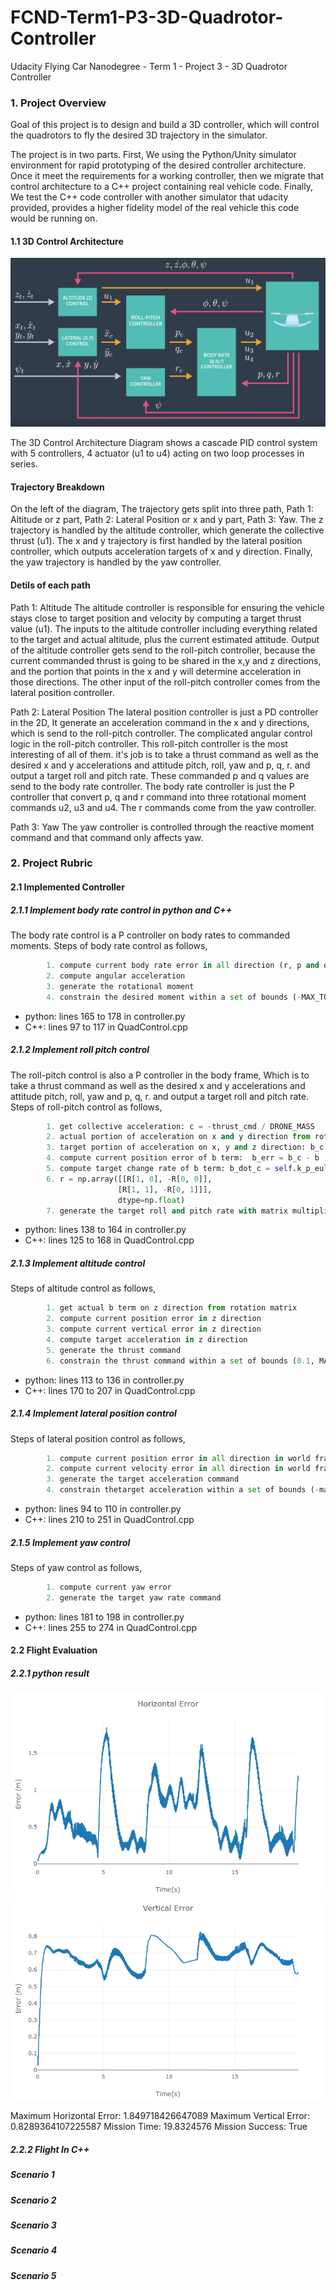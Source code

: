 # FCND-Term1-P3-3D-Quadrotor-Controller
Udacity Flying Car Nanodegree - Term 1 - Project 3 - 3D Quadrotor Controller

### 1. Project Overview
Goal of this project is to design and build a 3D controller, which will control the quadrotors to fly the desired 3D trajectory in the simulator. 

The project is in two parts. First, We using the Python/Unity simulator environment for rapid prototyping of the desired controller architecture. 
Once it meet the requirements for a working controller, then we migrate that control architecture to a C++ project containing real vehicle code.
Finally, We test the C++ code controller with another simulator that udacity provided, provides a higher fidelity model of the real vehicle this code would be running on.

#### 1.1 3D Control Architecture

![ Cascade Control Architecture](./images/3d-control-arch.png)


The 3D Control Architecture Diagram shows a cascade PID control system with 5 controllers, 4 actuator (u1 to u4) acting on two loop processes in series.

#### Trajectory Breakdown
On the left of the diagram, The trajectory gets split into three path, Path 1: Altitude or z part, Path 2: Lateral Position or x and y part,  Path 3: Yaw. The z trajectory is handled by the altitude controller, which generate the collective thrust (u1). The x and y trajectory is first handled by the lateral position controller, which outputs acceleration targets of x and y direction. 
Finally, the yaw trajectory is handled by the yaw controller.

#### Detils of each path
Path 1: Altitude 
The altitude controller is responsible for ensuring the vehicle stays close to target position and velocity by computing a target thrust value (u1).
The inputs to the altitude controller including everything related to the target and actual altitude, plus the current estimated attitude. Output of the altitude controller gets send to the roll-pitch controller, because the current commanded thrust is going to be shared in the x,y and z directions, and the portion that points in the x and y will 
determine acceleration in those directions. The other input of the roll-pitch controller comes from the lateral position controller.

Path 2: Lateral Position
The lateral position controller is just a PD controller in the 2D, It generate an acceleration command in the x and y directions, which is send to the roll-pitch controller. The complicated angular control logic in the roll-pitch controller. This roll-pitch controller is the most interesting of all of them. it's job is to take a thrust command as well as the desired x and y accelerations and attitude pitch, roll, yaw and p, q, r.
and output a target roll and pitch rate. These commanded  p and q values are send to the body rate controller. The body rate controller is just the P controller that convert p, q and r command into three rotational moment commands u2, u3 and u4. The r commands come from the yaw controller.

Path 3: Yaw
The yaw controller is controlled through the reactive moment command and that command only affects yaw.


### 2. Project Rubric 

#### 2.1 Implemented Controller 

##### 2.1.1 Implement body rate control in python and C++

The body rate control is a P controller on body rates to commanded moments. Steps of body rate control as follows,
```python
        1. compute current body rate error in all direction (r, p and q)
        2. compute angular acceleration 
        3. generate the rotational moment
        4. constrain the desired moment within a set of bounds (-MAX_TORQUE, MAX_TORQUE)
```

- python: lines 165 to 178 in controller.py
- C++: lines 97 to 117 in QuadControl.cpp

##### 2.1.2  Implement roll pitch control 
The roll-pitch control is also a P controller in the body frame, Which is to take a thrust command as well as the desired x and y accelerations and attitude pitch, roll, yaw and p, q, r. and output a target roll and pitch rate.
Steps of roll-pitch control as follows,

```python
        1. get collective acceleration: c = -thrust_cmd / DRONE_MASS
        2. actual portion of acceleration on x and y direction from rotation matrix
        3. target portion of acceleration on x, y and z direction: b_c = acceleration_cmd / c
        4. compute current position error of b term:  b_err = b_c - b
        5. compute target change rate of b term: b_dot_c = self.k_p_euler_angles[:2][::-1] * b_err
        6. r = np.array([[R[1, 0], -R[0, 0]],
                        [R[1, 1], -R[0, 1]]],
                        dtype=np.float)
        7. generate the target roll and pitch rate with matrix multiplication: pq_c = np.dot(r, b_dot_c) / R[2, 2]

```
- python: lines 138 to 164 in controller.py
- C++: lines 125 to 168 in QuadControl.cpp

##### 2.1.3 Implement altitude control 
Steps of altitude control as follows,
```python
        1. get actual b term on z direction from rotation matrix
        2. compute current position error in z direction
        3. compute current vertical error in z direction
        4. compute target acceleration in z direction
        5. generate the thrust command 
        6. constrain the thrust command within a set of bounds (0.1, MAX_THRUST)
```
- python: lines 113 to 136 in controller.py
- C++: lines 170 to 207 in QuadControl.cpp

##### 2.1.4 Implement lateral position control
Steps of lateral position control as follows,
```python
        1. compute current position error in all direction in world frame
        2. compute current velocity error in all direction in world frame	
        3. generate the target acceleration command 
        4. constrain thetarget acceleration within a set of bounds (-maxAccelXY, maxAccelXY)
```
- python: lines 94 to 110 in controller.py
- C++: lines 210 to 251 in QuadControl.cpp

##### 2.1.5 Implement yaw control 
Steps of yaw control as follows,
```python
        1. compute current yaw error
        2. generate the target yaw rate command
```
- python: lines 181 to 198 in controller.py
- C++: lines 255 to 274 in QuadControl.cpp


#### 2.2 Flight Evaluation
##### 2.2.1 python result

![horizontal_err](./images/horizontal_err.png)  ![vertical_err](./images/vertical_err.png)

Maximum Horizontal Error:  1.849718426647089
Maximum Vertical Error:  0.8289364107225587
Mission Time:  19.8324576
Mission Success:  True


##### 2.2.2 Flight In C++

##### Scenario 1
##### Scenario 2
##### Scenario 3
##### Scenario 4
##### Scenario 5
